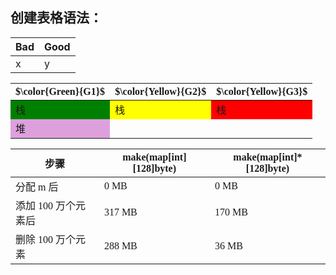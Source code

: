## 创建表格语法：

<table>
    <thead>
        <tr>
            <th> Bad </th>
            <th> Good </th>
        </tr>
    </thead>
    <tbody>
        <tr>
            <td> x </td>
            <td> y </td>
        </tr>
    </tbody>
</table>



<font face = "HanziPen SC" >
<table>
    <thead>
        <tr>
            <th> $\color{Green}{G1}$ </th>
            <th> $\color{Yellow}{G2}$ </th>
            <th> $\color{Yellow}{G3}$</th>
        </tr>
    </thead>
    <tbody>
        <tr>
            <td bgcolor=green> 栈 </td>
            <td bgcolor=yellow> 栈 </td>
            <td bgcolor=red> 栈 </td>
        </tr>
        <tr>
            <td bgcolor=plum>堆</td>
        </tr>
    </tbody>
</table>
</front>


<table>
    <thead>
        <tr>
            <th>步骤</th>
            <th>make(map[int][128]byte)</th>
            <th>make(map[int]*[128]byte)</th>
        </tr>
    </thead>
    <tbody>
        <tr>
            <td>分配 m 后 </td>
            <td> 0 MB </td>
            <td>0 MB</td>
        </tr>
        <tr>
            <td>添加 100 万个元素后</td>
            <td>317 MB</td>
            <td>170 MB</td>
        </tr>
        <tr>
            <td>删除 100 万个元素</td>
            <td>288 MB</td>
            <td>36 MB</td>
        </tr>
    </tbody>
</table>
